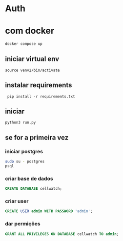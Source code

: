 # Auth

# com docker
```bash
docker compose up
```


## iniciar virtual env
```source venv2/bin/activate```

## instalar requirements
``` pip install -r requirements.txt```

## iniciar 
```python3 run.py```


## se for a primeira vez
### iniciar postgres

```bash
sudo su - postgres
psql
```
### criar base de dados
```sql
CREATE DATABASE cellwatch;
```

### criar user

``` sql
CREATE USER admin WITH PASSWORD 'admin';
```

### dar permições

``` sql
GRANT ALL PRIVILEGES ON DATABASE cellwatch TO admin;
```



